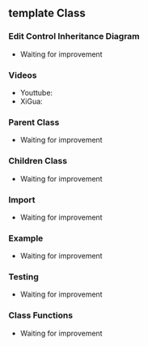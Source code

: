 ## template Class

### Edit Control Inheritance Diagram
* Waiting for improvement

### Videos
* Youttube: 
* XiGua: 

### Parent Class
* Waiting for improvement

### Children Class
* Waiting for improvement

### Import
* Waiting for improvement

### Example
* Waiting for improvement

### Testing
* Waiting for improvement

### Class Functions
* Waiting for improvement

